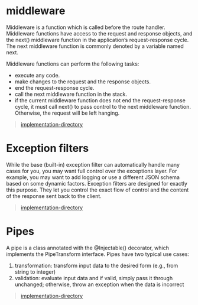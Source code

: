 # middleware

Middleware is a function which is called before the route handler. Middleware functions have access to the request and response objects, and the next() middleware function in the application’s request-response cycle. The next middleware function is commonly denoted by a variable named next.

Middleware functions can perform the following tasks:

- execute any code.
- make changes to the request and the response objects.
- end the request-response cycle.
- call the next middleware function in the stack.
- if the current middleware function does not end the request-response cycle, it must call next() to pass control to the next middleware function. Otherwise, the request will be left hanging.

> [implementation-directory](./middlewares/)

# Exception filters

While the base (built-in) exception filter can automatically handle many cases for you, you may want full control over the exceptions layer. For example, you may want to add logging or use a different JSON schema based on some dynamic factors. Exception filters are designed for exactly this purpose. They let you control the exact flow of control and the content of the response sent back to the client.

> [implementation-directory](./exception-filters/)

# Pipes

A pipe is a class annotated with the @Injectable() decorator, which implements the PipeTransform interface.
Pipes have two typical use cases:

1. transformation: transform input data to the desired form (e.g., from string to integer)
2. validation: evaluate input data and if valid, simply pass it through unchanged; otherwise, throw an exception when the data is incorrect

> [implementation-directory](./pipes/)
